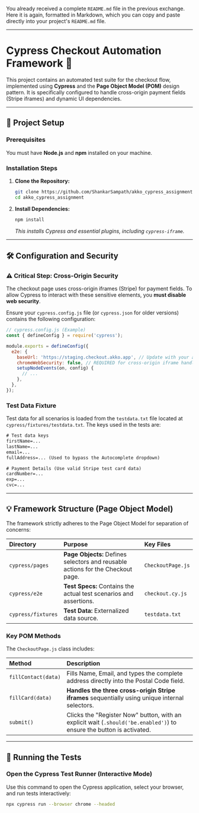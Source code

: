 You already received a complete `README.md` file in the previous exchange. Here it is again, formatted in Markdown, which you can copy and paste directly into your project's `README.md` file.

-----

# Cypress Checkout Automation Framework 🛒

This project contains an automated test suite for the checkout flow, implemented using **Cypress** and the **Page Object Model (POM)** design pattern. It is specifically configured to handle cross-origin payment fields (Stripe iframes) and dynamic UI dependencies.

-----

## 🚀 Project Setup

### Prerequisites

You must have **Node.js** and **npm** installed on your machine.

### Installation Steps

1.  **Clone the Repository:**

    ```bash
    git clone https://github.com/ShankarSampath/akko_cypress_assignment.git
    cd akko_cypress_assignment

    ```

2.  **Install Dependencies:**

    ```bash
    npm install
    ```

    *This installs Cypress and essential plugins, including `cypress-iframe`.*

-----

## 🛠️ Configuration and Security

### ⚠️ Critical Step: Cross-Origin Security

The checkout page uses cross-origin iframes (Stripe) for payment fields. To allow Cypress to interact with these sensitive elements, you **must disable web security**.

Ensure your `cypress.config.js` file (or `cypress.json` for older versions) contains the following configuration:

```javascript
// cypress.config.js (Example)
const { defineConfig } = require('cypress');

module.exports = defineConfig({
  e2e: {
    baseUrl: 'https://staging.checkout.akko.app', // Update with your actual URL
    chromeWebSecurity: false, // REQUIRED for cross-origin iframe handling (Stripe)
    setupNodeEvents(on, config) {
      // ...
    },
  },
});
```

### Test Data Fixture

Test data for all scenarios is loaded from the `testdata.txt` file located at `cypress/fixtures/testdata.txt`. The keys used in the tests are:

```txt
# Test data keys
firstName=...
lastName=...
email=...
fullAddress=... (Used to bypass the Autocomplete dropdown)

# Payment Details (Use valid Stripe test card data)
cardNumber=...
exp=...
cvc=...
```

-----

## 💡 Framework Structure (Page Object Model)

The framework strictly adheres to the Page Object Model for separation of concerns:

| Directory | Purpose | Key Files |
| :--- | :--- | :--- |
| `cypress/pages` | **Page Objects:** Defines selectors and reusable actions for the Checkout page. | `CheckoutPage.js` |
| `cypress/e2e` | **Test Specs:** Contains the actual test scenarios and assertions. | `checkout.cy.js` |
| `cypress/fixtures` | **Test Data:** Externalized data source. | `testdata.txt` |

### Key POM Methods

The `CheckoutPage.js` class includes:

| Method | Description |
| :--- | :--- |
| `fillContact(data)` | Fills Name, Email, and types the complete address directly into the Postal Code field. |
| `fillCard(data)` | **Handles the three cross-origin Stripe iframes** sequentially using unique internal selectors. |
| `submit()` | Clicks the "Register Now" button, with an explicit wait (`.should('be.enabled')`) to ensure the button is activated. |

-----

## 🧪 Running the Tests

### Open the Cypress Test Runner (Interactive Mode)

Use this command to open the Cypress application, select your browser, and run tests interactively:

```bash
npx cypress run --browser chrome --headed
```
